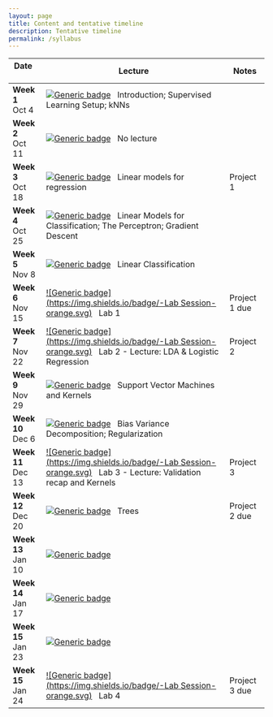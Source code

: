 ```yaml
---
layout: page
title: Content and tentative timeline
description: Tentative timeline
permalink: /syllabus
---
```


|  Date     &nbsp; &nbsp;&nbsp; &nbsp;&nbsp; &nbsp;  | Lecture           | Notes |
| --------- | --------------- | ------ |
| **Week 1** <br> Oct 4       | [![Generic badge](https://img.shields.io/badge/-Lecture-blue.svg)](https://shields.io/) &nbsp; Introduction; Supervised Learning Setup; kNNs   |   |
| **Week 2** <br> Oct 11      | [![Generic badge](https://img.shields.io/badge/-Lecture-blue.svg)](https://shields.io/) &nbsp; No lecture     |    |
| **Week 3** <br> Oct 18      | [![Generic badge](https://img.shields.io/badge/-Lecture-blue.svg)](https://shields.io/) &nbsp; Linear models for regression       |  Project 1  |
| **Week 4** <br> Oct 25      |  [![Generic badge](https://img.shields.io/badge/-Lecture-blue.svg)](https://shields.io/) &nbsp; Linear Models for Classification; The Perceptron; Gradient Descent     |    |
| **Week 5** <br> Nov 8      | [![Generic badge](https://img.shields.io/badge/-Lecture-blue.svg)](https://shields.io/) &nbsp;  Linear Classification     |   |
| **Week 6** <br> Nov 15      |  [![Generic badge](https://img.shields.io/badge/-Lab Session-orange.svg)](https://shields.io/) &nbsp; Lab 1  |  Project 1 due    |
| **Week 7** <br> Nov 22      |  [![Generic badge](https://img.shields.io/badge/-Lab Session-orange.svg)](https://shields.io/) &nbsp; Lab 2 - Lecture: LDA & Logistic Regression    | Project 2  |
| **Week 9** <br> Nov 29      | [![Generic badge](https://img.shields.io/badge/-Lecture-blue.svg)](https://shields.io/) &nbsp;  Support Vector Machines  and Kernels |    |
| **Week 10** <br> Dec 6      | [![Generic badge](https://img.shields.io/badge/-Lecture-blue.svg)](https://shields.io/) &nbsp;  Bias Variance Decomposition; Regularization   |    |
| **Week 11** <br> Dec 13      | [![Generic badge](https://img.shields.io/badge/-Lab Session-orange.svg)](https://shields.io/) &nbsp; Lab 3 - Lecture: Validation recap and Kernels  |  Project 3  |
| **Week 12** <br> Dec 20     | [![Generic badge](https://img.shields.io/badge/-Lecture-blue.svg)](https://shields.io/) &nbsp;   Trees   |   Project 2 due |
| **Week 13** <br> Jan 10      | [![Generic badge](https://img.shields.io/badge/-Lecture-blue.svg)](https://shields.io/) &nbsp;        |    |
| **Week 14** <br> Jan 17      | [![Generic badge](https://img.shields.io/badge/-Lecture-blue.svg)](https://shields.io/) &nbsp;      |    |
 **Week 15** <br> Jan 23      | [![Generic badge](https://img.shields.io/badge/-Lecture-blue.svg)](https://shields.io/) &nbsp;      |    |
| **Week 15** <br> Jan 24      | [![Generic badge](https://img.shields.io/badge/-Lab Session-orange.svg)](https://shields.io/) &nbsp; Lab 4    | Project 3 due |


